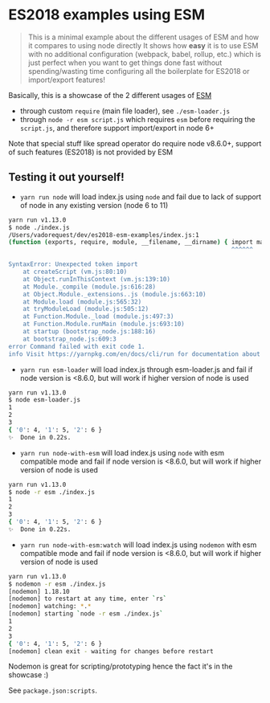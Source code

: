 # ES2018 examples using ESM

> This is a minimal example about the different usages of ESM and how it compares to using node directly
> It shows how **easy** it is to use ESM with no additional configuration (webpack, babel, rollup, etc.) 
which is just perfect when you want to get things done fast 
without spending/wasting time configuring all the boilerplate for ES2018 or import/export features!

Basically, this is a showcase of the 2 different usages of [ESM](https://github.com/standard-things/esm)

- through custom `require` (main file loader), see `./esm-loader.js`
- through `node -r esm script.js` which requires `esm` before requiring the `script.js`, and therefore support import/export in node 6+

Note that special stuff like spread operator do require node v8.6.0+, support of such features (ES2018) is not provided by ESM

## Testing it out yourself!

- `yarn run node` will load index.js using `node` and fail due to lack of support of node in any existing version (node 6 to 11)
```bash
yarn run v1.13.0
$ node ./index.js
/Users/vadorequest/dev/es2018-esm-examples/index.js:1
(function (exports, require, module, __filename, __dirname) { import map from 'lodash.map'; // import/export won't work with standard node not loaded through ESM
                                                              ^^^^^^

SyntaxError: Unexpected token import
    at createScript (vm.js:80:10)
    at Object.runInThisContext (vm.js:139:10)
    at Module._compile (module.js:616:28)
    at Object.Module._extensions..js (module.js:663:10)
    at Module.load (module.js:565:32)
    at tryModuleLoad (module.js:505:12)
    at Function.Module._load (module.js:497:3)
    at Function.Module.runMain (module.js:693:10)
    at startup (bootstrap_node.js:188:16)
    at bootstrap_node.js:609:3
error Command failed with exit code 1.
info Visit https://yarnpkg.com/en/docs/cli/run for documentation about this command.

```

- `yarn run esm-loader` will load index.js through esm-loader.js and fail if node version is <8.6.0, but will work if higher version of node is used
```bash
yarn run v1.13.0
$ node esm-loader.js
1
2
3
{ '0': 4, '1': 5, '2': 6 }
✨  Done in 0.22s.

```

- `yarn run node-with-esm` will load index.js using `node` with esm compatible mode and fail if node version is <8.6.0, but will work if higher version of node is used
```bash
yarn run v1.13.0
$ node -r esm ./index.js
1
2
3
{ '0': 4, '1': 5, '2': 6 }
✨  Done in 0.22s.

```

- `yarn run node-with-esm:watch` will load index.js using `nodemon` with esm compatible mode and fail if node version is <8.6.0, but will work if higher version of node is used
```bash
yarn run v1.13.0
$ nodemon -r esm ./index.js
[nodemon] 1.18.10
[nodemon] to restart at any time, enter `rs`
[nodemon] watching: *.*
[nodemon] starting `node -r esm ./index.js`
1
2
3
{ '0': 4, '1': 5, '2': 6 }
[nodemon] clean exit - waiting for changes before restart
```

Nodemon is great for scripting/prototyping hence the fact it's in the showcase :)


See `package.json:scripts`.
